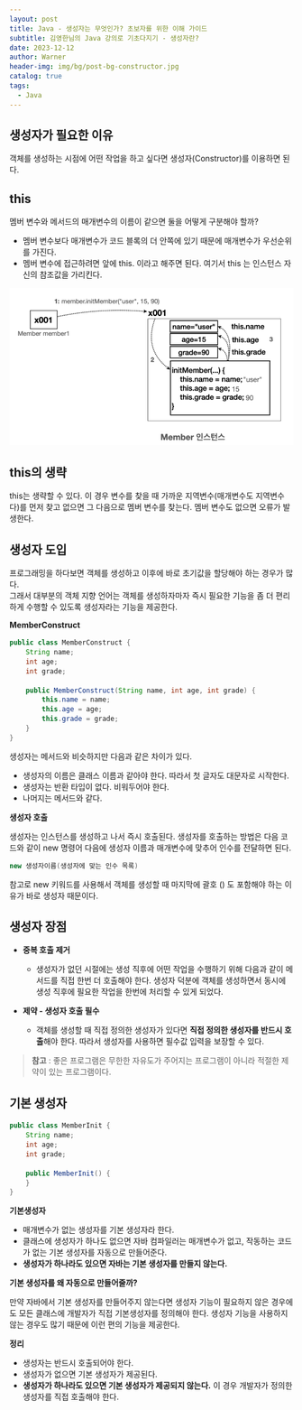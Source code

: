 ```yaml
---
layout: post
title: Java - 생성자는 무엇인가? 초보자를 위한 이해 가이드
subtitle: 김영한님의 Java 강의로 기초다지기 - 생성자란?
date: 2023-12-12
author: Warner
header-img: img/bg/post-bg-constructor.jpg
catalog: true
tags:
  - Java
---
```


## 생성자가 필요한 이유

객체를 생성하는 시점에 어떤 작업을 하고 싶다면 생성자(Constructor)를 이용하면 된다.

## this

멤버 변수와 메서드의 매개변수의 이름이 같으면 둘을 어떻게 구분해야 할까?

- 멤버 변수보다 매개변수가 코드 블록의 더 안쪽에 있기 때문에 매개변수가 우선순위를 가진다.
- 멤버 변수에 접근하려면 앞에 this. 이라고 해주면 된다. 여기서 this 는 인스턴스 자신의 참조값을 가리킨다.

![constructor1.png](/img/post/2023-12-12/constructor1.png)

## this의 생략

this는 생략할 수 있다. 이 경우 변수를 찾을 때 가까운 지역변수(매개변수도 지역변수다)를 먼저 찾고 없으면 그 다음으로 멤버 변수를 찾는다. 멤버 변수도 없으면 오류가 발생한다.

## 생성자 도입

프로그래밍을 하다보면 객체를 생성하고 이후에 바로 초기값을 할당해야 하는 경우가 많다.\
그래서 대부분의 객체 지향 언어는 객체를 생성하자마자 즉시 필요한 기능을 좀 더 편리하게 수행할 수 있도록 생성자라는 기능을 제공한다.

**MemberConstruct**

~~~java
public class MemberConstruct {
    String name;
    int age;
    int grade;

    public MemberConstruct(String name, int age, int grade) {
        this.name = name;
        this.age = age;
        this.grade = grade;
    }
}
~~~

생성자는 메서드와 비슷하지만 다음과 같은 차이가 있다.

- 생성자의 이름은 클래스 이름과 같아야 한다. 따라서 첫 글자도 대문자로 시작한다.
- 생성자는 반환 타입이 없다. 비워두어야 한다.
- 나머지는 메서드와 같다.

**생성자 호출**

생성자는 인스턴스를 생성하고 나서 즉시 호출된다. 생성자를 호출하는 방법은 다음 코드와 같이 new 명령어 다음에 생성자 이름과 매개변수에 맞추어 인수를 전달하면 된다.

~~~java
new 생성자이름(생성자에 맞는 인수 목록)
~~~

참고로 new 키워드를 사용해서 객체를 생성할 때 마지막에 괄호 () 도 포함해야 하는 이유가 바로 생성자 때문이다.

## 생성자 장점

- **중복 호출 제거**
    - 생성자가 없던 시절에는 생성 직후에 어떤 작업을 수행하기 위해 다음과 같이 메서드를 직접 한번 더 호출해야 한다.
      생성자 덕분에 객체를 생성하면서 동시에 생성 직후에 필요한 작업을 한번에 처리할 수 있게 되었다.


- **제약 - 생성자 호출 필수**
    - 객체를 생성할 때 직접 정의한 생성자가 있다면 **직접 정의한 생성자를 반드시 호출**해야 한다.
      따라서 생성자를 사용하면 필수값 입력을 보장할 수 있다.

> **참고** : 좋은 프로그램은 무한한 자유도가 주어지는 프로그램이 아니라 적절한 제약이 있는 프로그램이다.

## 기본 생성자

~~~java
public class MemberInit {
    String name;
    int age;
    int grade;

    public MemberInit() {
    }
}
~~~

**기본생성자**

- 매개변수가 없는 생성자를 기본 생성자라 한다.
- 클래스에 생성자가 하나도 없으면 자바 컴파일러는 매개변수가 없고, 작동하는 코드가 없는 기본 생성자를 자동으로 만들어준다.
- **생성자가 하나라도 있으면 자바는 기본 생성자를 만들지 않는다.**

**기본 생성자를 왜 자동으로 만들어줄까?**

만약 자바에서 기본 생성자를 만들어주지 않는다면 생성자 기능이 필요하지 않은 경우에도 모든 클래스에 개발자가 직접 기본생성자를 정의해야 한다.
생성자 기능을 사용하지 않는 경우도 많기 때문에 이런 편의 기능을 제공한다.

**정리**
- 생성자는 반드시 호출되어야 한다.
- 생성자가 없으면 기본 생성자가 제공된다.
- **생성자가 하나라도 있으면 기본 생성자가 제공되지 않는다.** 이 경우 개발자가 정의한 생성자를 직접 호출해야 한다.